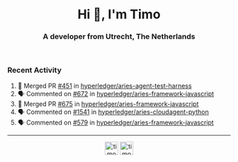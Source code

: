 <h1 align="center">Hi 👋, I'm Timo</h1>
<h3 align="center">A developer from Utrecht, The Netherlands</h3>
<br/>
<!-- https://github.com/rahuldkjain/github-profile-readme-generator --!>

<!--  <p align="left"><img src="https://github-readme-stats.vercel.app/api?username=timoglastra&show_icons=true&count_private=true&" alt="timoglastra" /></p> --!>

<!--
Github language stats
<p align="left"><img src="https://github-readme-stats.vercel.app/api/top-langs/?username=timoglastra&layout=compact" alt="timoglastra" /><p>
-->

<!-- Codestats language stats -->
<!-- <p align="left"><img src="https://codestats-readme.vercel.app/api/top-langs/?username=timoglastra&layout=compact&language_count=12" alt="timoglastra" /><p>    --!>
  
<h3>Recent Activity</h3>

<!--START_SECTION:activity-->
1. 🎉 Merged PR [#451](https://github.com/hyperledger/aries-agent-test-harness/pull/451) in [hyperledger/aries-agent-test-harness](https://github.com/hyperledger/aries-agent-test-harness)
2. 🗣 Commented on [#672](https://github.com/hyperledger/aries-framework-javascript/issues/672) in [hyperledger/aries-framework-javascript](https://github.com/hyperledger/aries-framework-javascript)
3. 🎉 Merged PR [#675](https://github.com/hyperledger/aries-framework-javascript/pull/675) in [hyperledger/aries-framework-javascript](https://github.com/hyperledger/aries-framework-javascript)
4. 🗣 Commented on [#1541](https://github.com/hyperledger/aries-cloudagent-python/issues/1541) in [hyperledger/aries-cloudagent-python](https://github.com/hyperledger/aries-cloudagent-python)
5. 🗣 Commented on [#579](https://github.com/hyperledger/aries-framework-javascript/issues/579) in [hyperledger/aries-framework-javascript](https://github.com/hyperledger/aries-framework-javascript)
<!--END_SECTION:activity-->

---

<p align="center">
<a href="https://twitter.com/timoglastra" target="blank"><img align="center" src="https://cdn.jsdelivr.net/npm/simple-icons@3.0.1/icons/twitter.svg" alt="timoglastra" height="30" width="30" /></a>
<a href="https://linkedin.com/in/timoglastra" target="blank"><img align="center" src="https://cdn.jsdelivr.net/npm/simple-icons@3.0.1/icons/linkedin.svg" alt="timoglastra" height="30" width="30" /></a>
</p>



